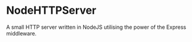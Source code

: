 # NodeHTTPServer
A small HTTP server written in NodeJS utilising the power of the Express middleware.
